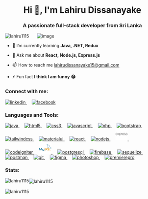 <h1 align="center">Hi 👋, I'm Lahiru Dissanayake</h1>
<h3 align="center">A passionate full-stack developer from Sri Lanka</h3>

<img align="right" alt="image" width="400" src="https://cdn.dribbble.com/users/1162077/screenshots/3848914/programmer.gif" />
<p align="left"><img src="https://komarev.com/ghpvc/?username=lahiru1115&label=Profile%20views&color=0e75b6&style=flat" alt="lahiru1115" /></p>

<!-- - 🔭 I’m currently working in **ABC Company** -->

- 🌱 I’m currently learning **Java, .NET, Redux**

- 💬 Ask me about **React, Node.js, Express.js**

- 📫 How to reach me lahirudissanayake15@gmail.com

<!-- - 👨‍💻 All of my projects are available at [Portfolio](Portfolio Link) -->

- ⚡ Fun fact **I think I am funny 😂**

<!--
- 👯 I’m looking to collaborate on ...
- 🤔 I’m looking for help with ...
- 😄 Pronouns: ...
-->

<h3 align="left">Connect with me:</h3>
<p align="left">
  <a href="https://www.linkedin.com/in/lahiru1115/" target="_blank"> <img src="https://cdn.jsdelivr.net/gh/devicons/devicon/icons/linkedin/linkedin-original.svg" alt="linkedin" height="40" /> </a>
  <img width="12" />
  <a href="https://www.facebook.com/lahiru1115" target="_blank"> <img src="https://cdn.jsdelivr.net/gh/devicons/devicon/icons/facebook/facebook-original.svg" alt="facebook" height="40" /> </a>
</p>

<h3 align="left">Languages and Tools:</h3>
<p align="left">
  <a href="https://www.w3schools.com/java/java_intro.asp" target="_blank" rel="noreferrer"> <img src="https://cdn.jsdelivr.net/gh/devicons/devicon/icons/java/java-original.svg" alt="java" height="40"/> </a>
  <img width="12" />
  <a href="https://www.w3schools.com/html/" target="_blank" rel="noreferrer"> <img src="https://cdn.jsdelivr.net/gh/devicons/devicon/icons/html5/html5-original.svg" alt="html5" height="40"/> </a>
  <img width="12" />
  <a href="https://www.w3schools.com/css/" target="_blank" rel="noreferrer"> <img src="https://cdn.jsdelivr.net/gh/devicons/devicon/icons/css3/css3-original.svg" alt="css3" height="40"/> </a>
  <img width="12" />
  <a href="https://developer.mozilla.org/en-US/docs/Web/JavaScript" target="_blank" rel="noreferrer"> <img src="https://cdn.jsdelivr.net/gh/devicons/devicon/icons/javascript/javascript-original.svg" alt="javascript" height="40"/> </a>
  <img width="12" />
  <a href="https://www.php.net/" target="_blank" rel="noreferrer"> <img src="https://cdn.jsdelivr.net/gh/devicons/devicon/icons/php/php-original.svg" alt="php" height="40"/> </a>
  <img width="12" />
  <a href="https://getbootstrap.com/" target="_blank" rel="noreferrer"> <img src="https://cdn.jsdelivr.net/gh/devicons/devicon/icons/bootstrap/bootstrap-original.svg" alt="bootstrap" height="40"/> </a>
  <img width="12" />
  <a href="https://tailwindcss.com/" target="_blank" rel="noreferrer"> <img src="https://cdn.simpleicons.org/tailwindcss/06B6D4" alt="tailwindcss" height="40"/> </a>
  <img width="12" />
  <a href="https://mui.com/material-ui/" target="_blank" rel="noreferrer"> <img src="https://cdn.jsdelivr.net/gh/devicons/devicon/icons/materialui/materialui-original.svg" alt="materialui" height="40"/> </a>
  <img width="12" />
  <a href="https://react.dev/" target="_blank" rel="noreferrer"> <img src="https://cdn.jsdelivr.net/gh/devicons/devicon/icons/react/react-original.svg" alt="react" height="40"/> </a>
  <img width="12" />
  <a href="https://nodejs.org/en" target="_blank" rel="noreferrer"> <img src="https://cdn.jsdelivr.net/gh/devicons/devicon/icons/nodejs/nodejs-original.svg" alt="nodejs" height="40"/> </a>
  <img width="12" />
  <a href="https://expressjs.com/" target="_blank" rel="noreferrer"> <img src="https://raw.githubusercontent.com/devicons/devicon/master/icons/express/express-original-wordmark.svg" alt="express" height="40"/> </a>
  <img width="12" />
  <a href="https://codeigniter.com/" target="_blank" rel="noreferrer"> <img src="https://cdn.jsdelivr.net/gh/devicons/devicon/icons/codeigniter/codeigniter-plain.svg" alt="codeigniter" height="40"/> </a>
  <img width="12" />
  <a href="https://www.mysql.com/" target="_blank" rel="noreferrer"> <img src="https://raw.githubusercontent.com/devicons/devicon/master/icons/mysql/mysql-original-wordmark.svg" alt="mysql" height="40"/> </a>
  <img width="12" />
  <a href="https://www.postgresql.org/" target="_blank" rel="noreferrer"> <img src="https://cdn.jsdelivr.net/gh/devicons/devicon/icons/postgresql/postgresql-original.svg" alt="postgresql" height="40"/> </a>
  <img width="12" />
  <a href="https://firebase.google.com/" target="_blank" rel="noreferrer"> <img src="https://cdn.jsdelivr.net/gh/devicons/devicon/icons/firebase/firebase-plain.svg" alt="firebase" height="40"/> </a>
  <img width="12" />
  <a href="https://sequelize.org/" target="_blank" rel="noreferrer"> <img src="https://cdn.jsdelivr.net/gh/devicons/devicon/icons/sequelize/sequelize-original.svg" alt="sequelize" height="40"/> </a>
  <img width="12" />
  <a href="https://www.postman.com/" target="_blank" rel="noreferrer"> <img src="https://cdn.simpleicons.org/postman/FF6C37" alt="postman" height="40"/> </a>
  <img width="12" />
  <a href="https://git-scm.com/" target="_blank" rel="noreferrer"> <img src="https://cdn.jsdelivr.net/gh/devicons/devicon/icons/git/git-original.svg" alt="git" height="40"/> </a>
  <img width="12" />
  <a href="https://www.figma.com/" target="_blank" rel="noreferrer"> <img src="https://cdn.jsdelivr.net/gh/devicons/devicon/icons/figma/figma-original.svg" alt="figma" height="40"/> </a>
  <img width="12" />
  <a href="https://www.adobe.com/products/photoshop.html" target="_blank" rel="noreferrer"> <img src="https://skillicons.dev/icons?i=ps" alt="photoshop" height="40"/> </a>
  <img width="12" />
  <a href="https://www.adobe.com/products/premiere.html" target="_blank" rel="noreferrer"> <img src="https://skillicons.dev/icons?i=pr" alt="premierepro" height="40"/> </a>
</p>

<h3 align="left">Stats:</h3>
<p> <img align="left" src="https://github-readme-stats.vercel.app/api/top-langs?username=lahiru1115&show_icons=true&locale=en&layout=compact" alt="lahiru1115" /> </p>
<p> <img align="center" src="https://github-readme-stats.vercel.app/api?username=lahiru1115&show_icons=true&locale=en" alt="lahiru1115" /> </p>
<p> <img align="center" src="https://github-readme-streak-stats.herokuapp.com/?user=lahiru1115&" alt="lahiru1115" /> </p>
